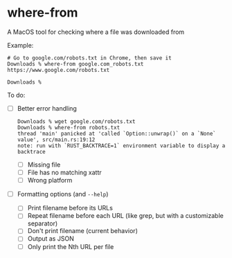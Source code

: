 # where-from

A MacOS tool for checking where a file was downloaded from

Example:
```shell
# Go to google.com/robots.txt in Chrome, then save it
Downloads % where-from google.com_robots.txt 
https://www.google.com/robots.txt

Downloads %
```

To do:
- [ ] Better error handling

    ```shell
    Downloads % wget google.com/robots.txt
    Downloads % where-from robots.txt 
    thread 'main' panicked at 'called `Option::unwrap()` on a `None` value', src/main.rs:19:12
    note: run with `RUST_BACKTRACE=1` environment variable to display a backtrace 
    ```

    - [ ] Missing file
    - [ ] File has no matching xattr
    - [ ] Wrong platform
- [ ] Formatting options (and `--help`)
    - [ ] Print filename before its URLs
    - [ ] Repeat filename before each URL (like grep, but with a customizable separator)
    - [ ] Don't print filename (current behavior)
    - [ ] Output as JSON
    - [ ] Only print the Nth URL per file
